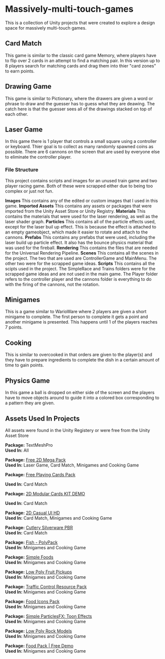 # Massively-multi-touch-games
This is a collection of Unity projects that were created to explore a design space for massively multi-touch games.

## Card Match
This game is similar to the classic card game Memory, where players have to flip over 2 cards in an attempt to find a matching pair. In this version up to 8 players search for matching cards and drag them into thier "card zones" to earn points.

## Drawing Game
This game is similar to Pictionary, where the drawers are given a word or phrase to draw and the guesser has to guess what they are deawing. The catch here is that the guesser sees all of the drawings stacked on top of each other.

## Laser Game
In this game there is 1 player that controls a small square using a controller or keyboard. Thier goal is to collect as many randomly spawned coins as possible. There are 6 cannons on the screen that are used by everyone else to eliminate the controller player.

### File Structure
This project contains scripts and images for an unused train game and two player racing game. Both of these were scrapped either due to being too complex or just not fun.

**Images** This contains any of the edited or custom images that I used in this game.
**Imported Assets** This contains any assets or packages that were imported from the Unity Asset Store or Unity Registry.
**Materials** This contains the materials that were used for the laser rendering, as well as the laser shader graph.
**Particles** This contains all of the particle effects used, except for the laser buil up effect. This is because the effect is attached to an empty gameobject, which made it easier to rotate and attach to the cannons.
**Prefabs** This contains any prefabs that were used, including the laser build up particle effect. It also has the bounce physics material that was used for the fireball.
**Rendering** This contains the files that are needed for the Universal Rendering Pipeline.
**Scenes** This contains all the scenes in the project. The two that are used are ControllerGame and MainMenu. The other two were for the scrapped game ideas.
**Scripts** This contains all the scipts used in the project. The SimpleRace and Trains folders were for the scrapped game ideas and are not used in the main game. The Player folder refers to the controller player and the cannons folder is everything to do with the firing of the cannons, not the rotation.


## Minigames
This is a game similar to WarioWare where 2 players are given a short minigame to complete. The first person to complete it gets a point and another minigame is presented. This happens until 1 of the players reaches 7 points.

## Cooking
This is similar to overcooked in that orders are given to the player(s) and they have to prepare ingredients to complete the dish in a certain amount of time to gain points.

## Physics Game
In this game a ball is dropped on either side of the screen and the players have to move objects around to guide it into a colored box corresponding to a pattern they are given.

## Assets Used In Projects
All assets were found in the Unity Registery or were free from the Unity Asset Store

**Package:** TextMeshPro  
**Used In:** All


**Package:** [Free 2D Mega Pack](https://assetstore.unity.com/packages/2d/free-2d-mega-pack-177430)  
**Used In:** Laser Game, Card Match, Minigames and Cooking Game


**Package:** [Free Playing Cards Pack](https://assetstore.unity.com/packages/3d/props/tools/free-playing-cards-pack-154780)

**Used In:** Card Match


**Package:** [2D Modular Cards KIT DEMO](https://assetstore.unity.com/packages/2d/gui/2d-modular-cards-kit-demo-227623)

**Used In:** Card Match


**Package:** [2D Casual UI HD](https://assetstore.unity.com/packages/2d/gui/icons/2d-casual-ui-hd-82080)  
**Used In:** Card Match, Minigames and Cooking Game


**Package:** [Cutlery Silverware PBR](https://assetstore.unity.com/packages/3d/props/food/cutlery-silverware-pbr-106932)  
**Used In:** Card Match


**Package:** [Fish - PolyPack](https://assetstore.unity.com/packages/3d/characters/animals/fish/fish-polypack-202232)  
**Used In:** Minigames and Cooking Game


**Package:** [Simple Foods](https://assetstore.unity.com/packages/3d/props/food/simple-foods-207032)  
**Used In:** Minigames and Cooking Game


**Package:** [Low Poly Fruit Pickups](https://assetstore.unity.com/packages/3d/props/food/low-poly-fruit-pickups-98135)  
**Used In:** Minigames and Cooking Game


**Package:** [Traffic Control Resource Pack](https://assetstore.unity.com/packages/2d/environments/traffic-control-resource-pack-20085)  
**Used In:** Minigames and Cooking Game


**Package:** [Food Icons Pack](https://assetstore.unity.com/packages/2d/gui/icons/food-icons-pack-70018)  
**Used In:** Minigames and Cooking Game


**Package:** [Simple ParticlesFX: Toon Effects](https://assetstore.unity.com/packages/vfx/particles/simple-particles-fx-toon-effects-244171)  
**Used In:** Minigames and Cooking Game


**Package:** [Low Poly Rock Models](https://assetstore.unity.com/packages/3d/environments/low-poly-rock-models-119245)  
**Used In:** Minigames and Cooking Game


**Package:** [Food Pack | Free Demo](https://assetstore.unity.com/packages/3d/props/food/food-pack-free-demo-225294)  
**Used In:** Minigames and Cooking Game